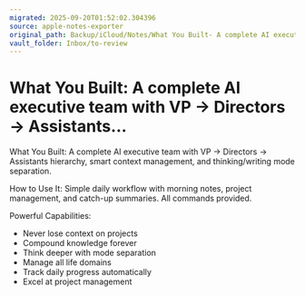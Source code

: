 ```yaml
---
migrated: 2025-09-20T01:52:02.304396
source: apple-notes-exporter
original_path: Backup/iCloud/Notes/What You Built- A complete AI executive team with VP → Directors → Assistants….md
vault_folder: Inbox/to-review
---
```

# What You Built: A complete AI executive team with VP → Directors → Assistants…

What You Built: A complete AI executive team with VP → Directors → Assistants hierarchy,
  smart context management, and thinking/writing mode separation.

  How to Use It: Simple daily workflow with morning notes, project management, and catch-up
  summaries. All commands provided.

  Powerful Capabilities:
  - Never lose context on projects
  - Compound knowledge forever
  - Think deeper with mode separation
  - Manage all life domains
  - Track daily progress automatically
  - Excel at project management
